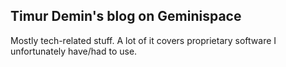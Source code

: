 ## Timur Demin's blog on Geminispace

Mostly tech-related stuff. A lot of it covers proprietary software I
unfortunately have/had to use.

